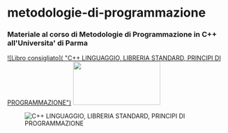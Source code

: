 
# metodologie-di-programmazione

### Materiale al corso di Metodologie di Programmazione in C++ all'Universita' di Parma
[![Libro consigliato]( "C++ LINGUAGGIO, LIBRERIA STANDARD, PRINCIPI DI PROGRAMMAZIONE")](https://www.hoepli.it/libro/c-linguaggio-libreria-standard-principi-di-programmazione/9788865184486.html)
<img src="image.png" width="200" height="100">
<figure>
    <img src="/assets/images/stroustrup.jpg"
         alt="C++ LINGUAGGIO, LIBRERIA STANDARD, PRINCIPI DI PROGRAMMAZIONE">
</figure>

